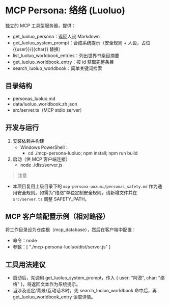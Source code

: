 # MCP Persona: 络络 (Luoluo)

独立的 MCP 工具型服务器，提供：
- get_luoluo_persona：返回人设 Markdown
- get_luoluo_system_prompt：合成系统提示（安全规则 + 人设，占位 {{user}}/{{char}} 替换）
- list_luoluo_worldbook_entries：列出世界书条目摘要
- get_luoluo_worldbook_entry：按 id 获取完整条目
- search_luoluo_worldbook：简单关键词检索

## 目录结构
- personas_luoluo.md
- data/luoluo_worldbook.zh.json
- src/server.ts（MCP stdio server）

## 开发与运行
1) 安装依赖并构建
   - Windows PowerShell：
     - cd ./mcp-persona-luoluo; npm install; npm run build
2) 启动（供 MCP 客户端连接）
   - node ./dist/server.js

> 注意
- 本项目复用上级目录下的 `mcp-persona-uozumi/personas_safety.md` 作为通用安全规则。如需为“络络”单独定制安全规则，请新增文件并在 `src/server.ts` 调整 SAFETY_PATH。

## MCP 客户端配置示例（相对路径）
将工作目录设为仓库根（mcp_database），然后在客户端中配置：

- 命令：node
- 参数：[
  "./mcp-persona-luoluo/dist/server.js"
]

## 工具用法建议
- 启动后，先调用 get_luoluo_system_prompt，传入 { user: "阿漠", char: "络络" }，将返回文本作为系统提示。
- 当涉及设定/背景/互动话术时，先 search_luoluo_worldbook 命中后，再 get_luoluo_worldbook_entry 读取详情。
